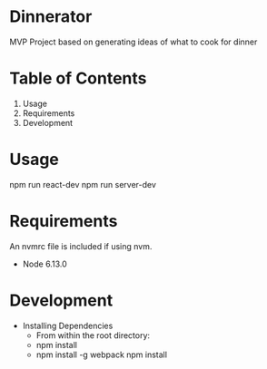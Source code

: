 # Dinnerator
MVP Project based on generating ideas of what to cook for dinner

# Table of Contents
1. Usage
2. Requirements
3. Development

# Usage
npm run react-dev
npm run server-dev

# Requirements
An nvmrc file is included if using nvm.

- Node 6.13.0

# Development
- Installing Dependencies
  - From within the root directory:
  - npm install
  - npm install -g webpack npm install